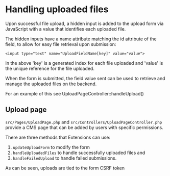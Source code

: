 # Handling uploaded files

Upon successful file upload, a hidden input is added to the upload form via JavaScript with a value that identifies each uploaded file.

The hidden inputs have a name attribute matching the id attribute of the field, to allow for easy file retrieval upon submission:
```
<input type="text" name="UploadFieldName[key]" value="value">
```

In the above 'key' is a generated index for each file uploaded and 'value' is the unique reference for the file uploaded.

When the form is submitted, the field value sent can be used to retrieve and manage the uploaded files on the backend.

For an example of this see UploadPageController::handleUpload()

## Upload page

`src/Pages/UploadPage.php` and `src/Controllers/UploadPageController.php` provide a CMS page that can be added by users with specific permissions.

There are three methods that Extensions can use:

1. `updateUploadForm` to modify the form
1. `handleUploadedFiles` to handle successfully uploaded files and
1. `handleFailedUpload` to handle failed submissions.

As can be seen, uploads are tied to the form CSRF token
